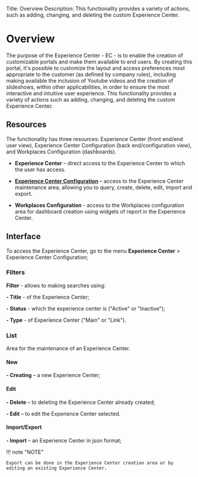 Title: Overview
Description: This functionality provides a variety of actions, such as adding, changing, and deleting the custom Experience Center.

# Overview

The purpose of the Experience Center - EC - is to enable the creation of customizable portals and make them available to end users. By creating this portal, it's possible to customize the layout and access preferences most appropriate to the customer (as defined by company rules), including making available the inclusion of Youtube videos and the creation of slideshows, within other applicabilities, in order to ensure the most interactive and intuitive user experience. This functionality provides a variety of actions such as adding, changing, and deleting the custom Experience Center.

## Resources

The functionality has three resources: Experience Center (front end/end user view), Experience Center Configuration (back end/configuration view), and Workplaces Configuration (dashboards).

- **Experience Center** – direct access to the Experience Center to which the user has access.

- **[Experience Center Configuration][1]** – access to the Experience Center maintenance area, allowing you to query, create, delete, edit, import and export.

- **Workplaces Configuration** - access to the Workplaces configuration area for dashboard creation using widgets of report in the Experience Center.

## Interface

To access the Experience Center, go to the menu **Experience Center** > Experience Center Configuration;

### Filters

**Filter** - allows to making searches using:

**- Title** - of the Experience Center;

**- Status** - which the experience center is ("Active" or "Inactive");

**- Type** - of Experience Center ("Main" or "Link").

### List

Area for the maintenance of an Experience Center.

#### New

**- Creating** – a new Experience Center;

#### Edit

**- Delete** – to deleting the Experience Center already created;

**- Edit** – to edit the Experience Center selected.

#### Import/Export

**- Import** – an Experience Center in json format;


!!! note "NOTE"

    Export can be done in the Experience Center creation area or by editing an existing Experience Center.

[1]:/en-us/citsmart-platform-9/additional-features/service-portals/experience-center/create-experience-center.html

